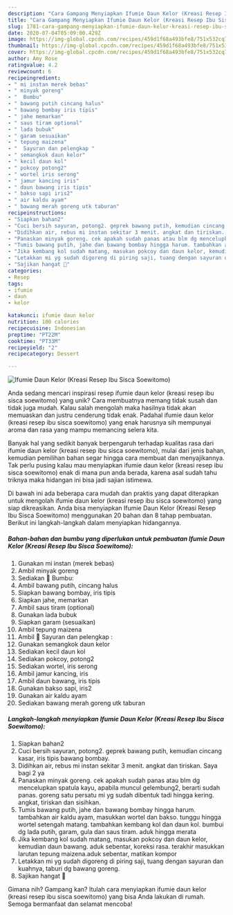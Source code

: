 ```yaml
---
description: "Cara Gampang Menyiapkan Ifumie Daun Kelor (Kreasi Resep Ibu Sisca Soewitomo) yang Enak"
title: "Cara Gampang Menyiapkan Ifumie Daun Kelor (Kreasi Resep Ibu Sisca Soewitomo) yang Enak"
slug: 1781-cara-gampang-menyiapkan-ifumie-daun-kelor-kreasi-resep-ibu-sisca-soewitomo-yang-enak
date: 2020-07-04T05:09:00.429Z
image: https://img-global.cpcdn.com/recipes/459d1f68a493bfe8/751x532cq70/ifumie-daun-kelor-kreasi-resep-ibu-sisca-soewitomo-foto-resep-utama.jpg
thumbnail: https://img-global.cpcdn.com/recipes/459d1f68a493bfe8/751x532cq70/ifumie-daun-kelor-kreasi-resep-ibu-sisca-soewitomo-foto-resep-utama.jpg
cover: https://img-global.cpcdn.com/recipes/459d1f68a493bfe8/751x532cq70/ifumie-daun-kelor-kreasi-resep-ibu-sisca-soewitomo-foto-resep-utama.jpg
author: Amy Rose
ratingvalue: 4.2
reviewcount: 6
recipeingredient:
- " mi instan merek bebas"
- " minyak goreng"
- "  Bumbu"
- " bawang putih cincang halus"
- " bawang bombay iris tipis"
- " jahe memarkan"
- " saus tiram optional"
- " lada bubuk"
- " garam sesuaikan"
- " tepung maizena"
- "  Sayuran dan pelengkap "
- " semangkok daun kelor"
- " kecil daun kol"
- " pokcoy potong2"
- " wortel iris serong"
- " jamur kancing iris"
- " daun bawang iris tipis"
- " bakso sapi iris2"
- " air kaldu ayam"
- " bawang merah goreng utk taburan"
recipeinstructions:
- "Siapkan bahan2"
- "Cuci bersih sayuran, potong2. geprek bawang putih, kemudian cincang kasar, iris tipis bawang bombay."
- "Didihkan air, rebus mi instan sekitar 3 menit. angkat dan tiriskan. Saya bagi 2 ya"
- "Panaskan minyak goreng. cek apakah sudah panas atau blm dg mencelupkan spatula kayu, apabila muncul gelembung2, berarti sudah panas. goreng satu persatu mi yg sudah dibentuk tadi hingga kering. angkat, tiriskan dan sisihkan."
- "Tumis bawang putih, jahe dan bawang bombay hingga harum. tambahkan air kaldu ayam, masukkan wortel dan bakso. tunggu hingga wortel setengah matang. tambahkan kembang kol dan daun kol. bumbui dg lada putih, garam, gula dan saus tiram. aduk hingga merata"
- "Jika kembang kol sudah matang, masukan pokcoy dan daun kelor, kemudian daun bawang. aduk sebentar, koreksi rasa. terakhir masukkan larutan tepung maizena.aduk sebentar, matikan kompor"
- "Letakkan mi yg sudah digoreng di piring saji, tuang dengan sayuran dan kuahnya, taburi dg bawang goreng."
- "Sajikan hangat 🥰"
categories:
- Resep
tags:
- ifumie
- daun
- kelor

katakunci: ifumie daun kelor 
nutrition: 100 calories
recipecuisine: Indonesian
preptime: "PT22M"
cooktime: "PT33M"
recipeyield: "2"
recipecategory: Dessert

---
```



![Ifumie Daun Kelor (Kreasi Resep Ibu Sisca Soewitomo)](https://img-global.cpcdn.com/recipes/459d1f68a493bfe8/751x532cq70/ifumie-daun-kelor-kreasi-resep-ibu-sisca-soewitomo-foto-resep-utama.jpg)

Anda sedang mencari inspirasi resep ifumie daun kelor (kreasi resep ibu sisca soewitomo) yang unik? Cara membuatnya memang tidak susah dan tidak juga mudah. Kalau salah mengolah maka hasilnya tidak akan memuaskan dan justru cenderung tidak enak. Padahal ifumie daun kelor (kreasi resep ibu sisca soewitomo) yang enak harusnya sih mempunyai aroma dan rasa yang mampu memancing selera kita.



Banyak hal yang sedikit banyak berpengaruh terhadap kualitas rasa dari ifumie daun kelor (kreasi resep ibu sisca soewitomo), mulai dari jenis bahan, kemudian pemilihan bahan segar hingga cara membuat dan menyajikannya. Tak perlu pusing kalau mau menyiapkan ifumie daun kelor (kreasi resep ibu sisca soewitomo) enak di mana pun anda berada, karena asal sudah tahu triknya maka hidangan ini bisa jadi sajian istimewa.


Di bawah ini ada beberapa cara mudah dan praktis yang dapat diterapkan untuk mengolah ifumie daun kelor (kreasi resep ibu sisca soewitomo) yang siap dikreasikan. Anda bisa menyiapkan Ifumie Daun Kelor (Kreasi Resep Ibu Sisca Soewitomo) menggunakan 20 bahan dan 8 tahap pembuatan. Berikut ini langkah-langkah dalam menyiapkan hidangannya.

<!--inarticleads1-->

##### Bahan-bahan dan bumbu yang diperlukan untuk pembuatan Ifumie Daun Kelor (Kreasi Resep Ibu Sisca Soewitomo):

1. Gunakan  mi instan (merek bebas)
1. Ambil  minyak goreng
1. Sediakan  🎉 Bumbu:
1. Ambil  bawang putih, cincang halus
1. Siapkan  bawang bombay, iris tipis
1. Siapkan  jahe, memarkan
1. Ambil  saus tiram (optional)
1. Gunakan  lada bubuk
1. Siapkan  garam (sesuaikan)
1. Ambil  tepung maizena
1. Ambil  🎉 Sayuran dan pelengkap :
1. Gunakan  semangkok daun kelor
1. Sediakan  kecil daun kol
1. Sediakan  pokcoy, potong2
1. Sediakan  wortel, iris serong
1. Ambil  jamur kancing, iris
1. Ambil  daun bawang, iris tipis
1. Gunakan  bakso sapi, iris2
1. Gunakan  air kaldu ayam
1. Sediakan  bawang merah goreng utk taburan




<!--inarticleads2-->

##### Langkah-langkah menyiapkan Ifumie Daun Kelor (Kreasi Resep Ibu Sisca Soewitomo):

1. Siapkan bahan2
1. Cuci bersih sayuran, potong2. geprek bawang putih, kemudian cincang kasar, iris tipis bawang bombay.
1. Didihkan air, rebus mi instan sekitar 3 menit. angkat dan tiriskan. Saya bagi 2 ya
1. Panaskan minyak goreng. cek apakah sudah panas atau blm dg mencelupkan spatula kayu, apabila muncul gelembung2, berarti sudah panas. goreng satu persatu mi yg sudah dibentuk tadi hingga kering. angkat, tiriskan dan sisihkan.
1. Tumis bawang putih, jahe dan bawang bombay hingga harum. tambahkan air kaldu ayam, masukkan wortel dan bakso. tunggu hingga wortel setengah matang. tambahkan kembang kol dan daun kol. bumbui dg lada putih, garam, gula dan saus tiram. aduk hingga merata
1. Jika kembang kol sudah matang, masukan pokcoy dan daun kelor, kemudian daun bawang. aduk sebentar, koreksi rasa. terakhir masukkan larutan tepung maizena.aduk sebentar, matikan kompor
1. Letakkan mi yg sudah digoreng di piring saji, tuang dengan sayuran dan kuahnya, taburi dg bawang goreng.
1. Sajikan hangat 🥰




Gimana nih? Gampang kan? Itulah cara menyiapkan ifumie daun kelor (kreasi resep ibu sisca soewitomo) yang bisa Anda lakukan di rumah. Semoga bermanfaat dan selamat mencoba!
